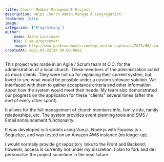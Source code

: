 ```yaml
---
title: Church Member Management Project
description: Helps Church Admin Manage A Congregation
featured: false
image: 
categories: ['Programming']
author:
    name: Jason Lonsinger
    bio: I am programmer!
    image: http://www.geeksandbeats.com/wp-content/uploads/2015/08/scared-batman.jpeg
createdAt: 2021-05-02T14:48:00.000Z
---
```


<p>This project was made in an Agile / Scrum team at O.C. for the administration of a local church. These members of the administration acted as mock clients. They were not up for replacing their current system, but loved to see what would be possible under a custom software solution. We interfaced with them to gather acceptance criteria and other information about how the system would meet their needs. My team also demonstrated our progress on the application for these "clients" several times (after the end of every other sprint).</p><p>It allows for the full management of church members info, family info, family relationships, etc. The system provides event planning tools and SMS / Email announcement functionality.</p><p>It was developed in 5 sprints using Vue.js, Node.js with Express.js + Sequelize, and was tested on an Amazon AWS instance (no longer up).</p><p>I would normally provide git repository links to the Front and Backend; however, access is currently not under my discretion. I plan to fork and de-personalize the project sometime in the near future.</p>